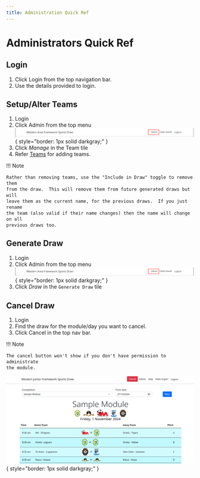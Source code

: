 ```yaml
---
title: Administration Quick Ref
---
```


# Administrators Quick Ref

## Login

1. Click Login from the top navigation bar.
2. Use the details provided to login.

## Setup/Alter Teams
1. Login
2. Click Admin from the top menu
![TopBar](imgs/topbar.png){ style="border: 1px solid darkgray;" }
3. Click *Manage* in the Team tile
4. Refer [Teams](teams.md) for adding teams.

!!! Note

    Rather than removing teams, use the "Include in Draw" toggle to remove them
    from the draw.  This will remove them from future generated draws but will
    leave them as the current name, for the previous draws.  If you just rename
    the team (also valid if their name changes) then the name will change on all
    previous draws too.

## Generate Draw
1. Login
2. Click Admin from the top menu
![TopBar](imgs/topbar.png){ style="border: 1px solid darkgray;" }
3. Click *Draw* in the `Generate Draw` tile


## Cancel Draw
1. Login
2. Find the draw for the module/day you want to cancel.
3. Click Cancel in the top nav bar. 

!!! Note

    The cancel button won't show if you don't have permission to administrate 
    the module.

![The draw](imgs/DrawSample.png){ style="border: 1px solid darkgray;" }

